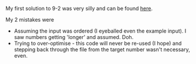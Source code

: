 My first solution to 9-2 was very silly and can be found [here](https://github.com/gerrowadat/adventofcode/commit/bb425ebb1b5fe9957c339cc846415e2567293b76#diff-8035e16ddc9f60faa9daf28b0ababe8b82bc496a82a7297422dc9fe275b38dea).

My 2 mistakes were

 - Assuming the input was ordered (I eyeballed even the example input). I saw numbers getting 'longer' and assumed. Doh.
 - Trying to over-optimise - this code will never be re-used (I hope) and stepping back through the file from the target number wasn't necessary, even.
